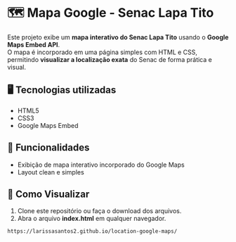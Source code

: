 # 🗺️ Mapa Google - Senac Lapa Tito  

Este projeto exibe um **mapa interativo do Senac Lapa Tito** usando o **Google Maps Embed API**.  
O mapa é incorporado em uma página simples com HTML e CSS, permitindo **visualizar a localização exata** do Senac de forma prática e visual.  

## 🖥️ Tecnologias utilizadas  
- HTML5  
- CSS3  
- Google Maps Embed  

## 🚀 Funcionalidades  
- Exibição de mapa interativo incorporado do Google Maps  
- Layout clean e simples  

## 👀 Como Visualizar
1. Clone este repositório ou faça o download dos arquivos.  
2. Abra o arquivo **index.html** em qualquer navegador.  

```bash
https://larissasantos2.github.io/location-google-maps/

